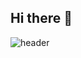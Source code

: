 ## Hi there 👋
![header](https://capsule-render.vercel.app/api?type=cylinder&color=gradient&height=300&section=header&text=Hello%20I'msumsoom&fontSize=90)
<!--
**sumsoom/sumsoom** is a ✨ _special_ ✨ repository because its `README.md` (this file) appears on your GitHub profile.

Here are some ideas to get you started:

- 🔭 I’m currently working on ...
- 🌱 I’m currently learning ...
- 👯 I’m looking to collaborate on ...
- 🤔 I’m looking for help with ...
- 💬 Ask me about ...
- 📫 How to reach me: ...
- 😄 Pronouns: ...
- ⚡ Fun fact: ...
-->
